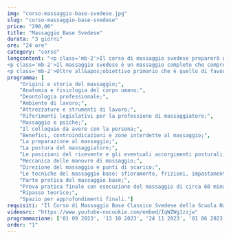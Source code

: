 ```yaml
---
img: "corso-massaggio-base-svedese.jpg"
slug: "corso-massaggio-base-svedese"
price: "290,00"
title: "Massaggio Base Svedese"
durata: "3 giorni"
ore: "24 ore"
category: "corso"
longcontent: "<p class='mb-2'>Il corso di massaggio svedese preparerà gli allievi ad apprendere le tecniche fondamentali di questo trattamento. In primo luogo attraverso lo studio dei fondamenti dell&apos;anatomia e fisiologia, l&apos;acquisizione di nozioni sull&apos;uso di oli e creme, i benefici del Massaggio Base Classico Svedese e le sue controindicazioni. La lezione, acquisita la parte teorica, verterà principalmente sulla parte di pratica concentrandosi all’apprendimento delle tecniche del massaggio base quali sfioramenti, frizioni, impastamenti, percussioni, vibrazioni (in tutte le loro varianti), e schema di lavoro in modo tale da mettere l’allievo in condizione, una volta terminato il corso, di praticare un massaggio di un’ora in totale autonomia.</p>
<p class='mb-2'>Il massaggio svedese è un massaggio completo che comprende una vasta sequenza di manovre: dallo sfioramento alle percussioni finali, passando per le frizioni e gli impastamenti. Questo ci permette di utilizzare questo trattamento per diversi scopi, ottenendo così vari metodi di lavoro in base alle diverse esigenze della persona.</p>
<p class='mb-2'>Oltre all&apos;obiettivo primario che è quello di favorire un rilassamento ed un benessere generale alla persona, i benefici del massaggio svedese sono molteplici. Tra questi benefici troviamo la riduzione dello stress ed ansia, la tonificazione della muscolatura e il miglioramento della circolazione sanguigna e linfatica. Inoltre il massaggio svedese può alleviare dolori muscolari e articolari e favorire l&apos;eliminazione dei liquidi e tossine in eccesso.</p>"
programma: [
    "Origini e storia del massaggio;",
    "Anatomia e fisiologia del corpo umano;",
    "Deontologia professionale;",
    "Ambiente di lavoro;",
    "Attrezzature e strumenti di lavoro;",
    "Riferimenti legislativi per la professione di massaggiatore;",
    "Massaggio e psiche;",
    "Il colloquio da avere con la persona;",
    "Benefici, controindicazioni e zone interdette al massaggio;",
    "La preparazione al massaggio;",
    "La postura del massaggiatore;",
    "Le posizioni del ricevente e gli eventuali accorgimenti posturali;",
    "Meccanica delle manovre di massaggio;",
    "Direzione del massaggio e punti di scarico;",
    "Le tecniche del massaggio base: sfioramento, frizioni, impastamenti, vibrazioni e percussioni in tutte le loro varianti e manovre;",
    "Parte pratica del massaggio base;",
    "Prova pratica finale con esecuzione del massaggio di circa 60 minuti;",
    "Ripasso teorico;",
    "Spazio per approfondimenti finali."]
requisiti: "Il Corso di Massaggio Base Classico Svedese della Scuola Nazionale di Massaggio Tao® è il corso per eccellenza più completo tra tutti. Esso è aperto e rivolto a chiunque, quindi non è necessario avere un'esperienza di base precedente. Il Massaggio Base Classico Svedese è particolarmente consigliato a chi non ha esperienza nelle tecniche di massaggio occidentali quali Sfioramenti, Frizioni, Impastamenti, Vibrazioni e Percussioni in tutte le loro varianti."
videosrc: "https://www.youtube-nocookie.com/embed/IqWZWg1zzjw"
programmazione: ['01 09 2023', '13 10 2023', '24 11 2023', '01 06 2023']
order: "1"
---
```


